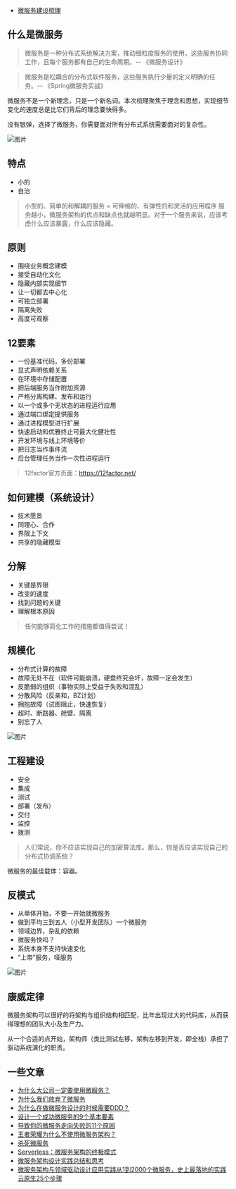 - [微服务建设梳理](https://mp.weixin.qq.com/s/g578bDm_UdEqTrROd-BQ0w)

## **什么是微服务** 

> 微服务是一种分布式系统解决方案，推动细粒度服务的使用，这些服务协同工作，且每个服务都有自己的生命周期。-- 《微服务设计》

> 微服务是松耦合的分布式软件服务，这些服务执行少量的定义明确的任务。-- 《Spring微服务实战》

微服务不是一个新理念，只是一个新名词。本次梳理聚焦于理念和思想，实现细节变化的速度总是比它们背后的理念要快得多。

没有银弹，选择了微服务，你需要面对所有分布式系统需要面对的复杂性。

![图片](https://mmbiz.qpic.cn/mmbiz_png/Qvtibjxv7EnTOjbviaqBEY5pVGZdF5bUehXpkc70DJzWt5Qo4eyqvNdfcic1CGFbAy3Pgwulady5FSHrJpcX7Ox1A/640?wx_fmt=png&tp=webp&wxfrom=5&wx_lazy=1&wx_co=1)

## **特点** 

- 小的
- 自治

> 小型的、简单的和解耦的服务 = 可伸缩的、有弹性的和灵活的应用程序 服务越小，微服务架构的优点和缺点也就越明显。对于一个服务来说，应该考虑什么应该暴露，什么应该隐藏。

## **原则** 

- 围绕业务概念建模
- 接受自动化文化
- 隐藏内部实现细节
- 让一切都去中心化
- 可独立部署
- 隔离失败
- 高度可观察

## **12要素** 

- 一份基准代码，多份部署
- 显式声明依赖关系
- 在环境中存储配置
- 把后端服务当作附加资源
- 严格分离构建、发布和运行
- 以一个或多个无状态的进程运行应用
- 通过端口绑定提供服务
- 通过进程模型进行扩展
- 快速启动和优雅终止可最大化健壮性
- 开发环境与线上环境等价
- 把日志当作事件流
- 后台管理任务当作一次性进程运行

> 12factor官方页面：https://12factor.net/

## **如何建模（系统设计）** 

- 技术愿景
- 同理心、合作
- 界限上下文
- 共享的隐藏模型

## **分解** 

- 关键是界限
- 改变的速度
- 找到问题的关键
- 理解根本原因

> 任何能够简化工作的措施都值得尝试！

## **规模化** 

- 分布式计算的故障
- 故障无处不在（软件可能崩溃，硬盘终究会坏，故障一定会发生）
- 反脆弱的组织（事物实际上受益于失败和混乱）
- 分散风险（反亲和，BZ计划）
- 拥抱故障（试图阻止，快速恢复）
- 超时、断路器、舱壁、隔离
- 别忘了人

![图片](https://mmbiz.qpic.cn/mmbiz_png/Qvtibjxv7EnTOjbviaqBEY5pVGZdF5bUeh5jyB6cL0yJSiaP77sINjf8eojibApVl6O7dicNTokIBUkf28e4zy8RMvA/640?wx_fmt=png&tp=webp&wxfrom=5&wx_lazy=1&wx_co=1)

## **工程建设** 

- 安全
- 集成
- 测试
- 部署（发布）
- 交付
- 监控
- 拨测

> 人们常说，你不应该实现自己的加密算法库。那么，你是否应该实现自己的分布式协调系统？

微服务的最佳载体：容器。

## **反模式** 

- 从单体开始，不要一开始就微服务
- 做到平均三到五人（小型开发团队）一个微服务
- 领域边界，杂乱的依赖
- 微服务快吗？
- 系统本身不支持快速变化
- “上帝”服务，哑服务

![图片](https://mmbiz.qpic.cn/mmbiz_png/Qvtibjxv7EnTOjbviaqBEY5pVGZdF5bUehyyHjeGuJRVicrxNwq5g8xkwyyxfoXPY8xaLI9TRYmjsk4aF54aZrsKw/640?wx_fmt=png&tp=webp&wxfrom=5&wx_lazy=1&wx_co=1)

## **康威定律** 

微服务架构可以很好的将架构与组织结构相匹配，比年出现过大的代码库，从而获得理想的团队大小及生产力。

从一个合适的点开始，架构师（类比测试左移，架构左移到开发，即全栈）承担了驱动系统演化的职责。

## **一些文章** 

- [为什么大公司一定要使用微服务？](https://mp.weixin.qq.com/s?__biz=MzA5OTAyNzQ2OA==&mid=2649704265&idx=1&sn=67e1698c00cb3056eb148d9d22b32f13&scene=21#wechat_redirect)
- [为什么我们放弃了微服务](https://mp.weixin.qq.com/s?__biz=MzA5OTAyNzQ2OA==&mid=2649704205&idx=1&sn=e38e5cbef7f2e4d78a4aee5711a06516&scene=21#wechat_redirect)
- [为什么在做微服务设计的时候需要DDD？](https://mp.weixin.qq.com/s?__biz=MzA5OTAyNzQ2OA==&mid=2649704397&idx=1&sn=02ccd377ca372eb555f62afee4111048&scene=21#wechat_redirect)
- [设计一个成功微服务的9个基本要素](https://mp.weixin.qq.com/s?__biz=MzA5OTAyNzQ2OA==&mid=2649706907&idx=2&sn=c3ffab92daa1f36c3a391997ee87c39b&scene=21#wechat_redirect)
- [导致你的微服务走向失败的11个原因](https://mp.weixin.qq.com/s?__biz=MzA5OTAyNzQ2OA==&mid=2649707271&idx=1&sn=c27f22336e73f1424d7c7df4f27ea04b&scene=21#wechat_redirect)
- [王者荣耀为什么不使用微服务架构？](https://mp.weixin.qq.com/s?__biz=MzA5OTAyNzQ2OA==&mid=2649712206&idx=1&sn=6c3e1202ece475d127d48a105b82a006&scene=21#wechat_redirect)
- [杀死微服务](https://mp.weixin.qq.com/s?__biz=MzA5OTAyNzQ2OA==&mid=2649712398&idx=1&sn=1f88140de9f12697ae13c57edf3c0618&scene=21#wechat_redirect)
- [Serverless：微服务架构的终极模式](https://mp.weixin.qq.com/s?__biz=MzA5OTAyNzQ2OA==&mid=2649745068&idx=1&sn=ea6b1167b1778b0ac5600d8b371c43cc&scene=21#wechat_redirect)
- [微服务架构设计实践总结和思考](https://mp.weixin.qq.com/s?__biz=MzA5OTAyNzQ2OA==&mid=2649720354&idx=1&sn=4fbd84f7579ebdd0ef5ff440f96fecd7&scene=21#wechat_redirect)
- [微服务架构与领域驱动设计应用实践](https://mp.weixin.qq.com/s?__biz=MzA5OTAyNzQ2OA==&mid=2649714174&idx=1&sn=c4a9e1085b68cd1a4b317590440c76f1&scene=21#wechat_redirect)[从1到2000个微服务，史上最落地的实践云原生25个步骤](https://mp.weixin.qq.com/s?__biz=MzA5OTAyNzQ2OA==&mid=2649706560&idx=1&sn=0ede27fd2c307c782f08a9d9ab64168d&scene=21#wechat_redirect)